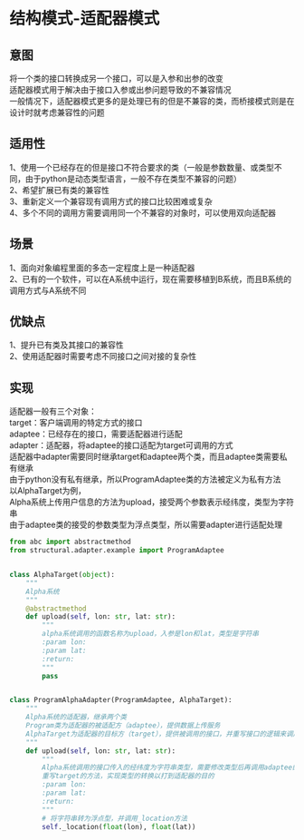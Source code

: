 # 结构模式-适配器模式
## 意图
将一个类的接口转换成另一个接口，可以是入参和出参的改变<br/>
适配器模式用于解决由于接口入参或出参问题导致的不兼容情况<br/>
一般情况下，适配器模式更多的是处理已有的但是不兼容的类，而桥接模式则是在设计时就考虑兼容性的问题<br/>
## 适用性
1、使用一个已经存在的但是接口不符合要求的类（一般是参数数量、或类型不同，由于python是动态类型语言，一般不存在类型不兼容的问题）<br/>
2、希望扩展已有类的兼容性<br/>
3、重新定义一个兼容现有调用方式的接口比较困难或复杂<br/>
4、多个不同的调用方需要调用同一个不兼容的对象时，可以使用双向适配器<br/>
## 场景
1、面向对象编程里面的多态一定程度上是一种适配器<br/>
2、已有的一个软件，可以在A系统中运行，现在需要移植到B系统，而且B系统的调用方式与A系统不同<br/>
## 优缺点
1、提升已有类及其接口的兼容性<br/>
2、使用适配器时需要考虑不同接口之间对接的复杂性<br/>
## 实现
适配器一般有三个对象：<br/>
target：客户端调用的特定方式的接口<br/>
adaptee：已经存在的接口，需要适配器进行适配<br/>
adapter：适配器，将adaptee的接口适配为target可调用的方式<br/>
适配器中adapter需要同时继承target和adaptee两个类，而且adaptee类需要私有继承<br/>
由于python没有私有继承，所以ProgramAdaptee类的方法被定义为私有方法<br/>
以AlphaTarget为例，<br/>
Alpha系统上传用户信息的方法为upload，接受两个参数表示经纬度，类型为字符串<br/>
由于adaptee类的接受的参数类型为浮点类型，所以需要adapter进行适配处理<br/>
```python
from abc import abstractmethod
from structural.adapter.example import ProgramAdaptee


class AlphaTarget(object):
    """
    Alpha系统
    """
    @abstractmethod
    def upload(self, lon: str, lat: str):
        """
        alpha系统调用的函数名称为upload，入参是lon和lat，类型是字符串
        :param lon:
        :param lat:
        :return:
        """
        pass


class ProgramAlphaAdapter(ProgramAdaptee, AlphaTarget):
    """
    Alpha系统的适配器，继承两个类
    Program类为适配器的被适配方（adaptee），提供数据上传服务
    AlphaTarget为适配器的目标方（target），提供被调用的接口，并重写接口的逻辑来调用被适配方的函数
    """
    def upload(self, lon: str, lat: str):
        """
        Alpha系统调用的接口传入的经纬度为字符串类型，需要修改类型后再调用adaptee的方法
        重写target的方法，实现类型的转换以打到适配器的目的
        :param lon:
        :param lat:
        :return:
        """
        # 将字符串转为浮点型，并调用_location方法
        self._location(float(lon), float(lat))
``` 
